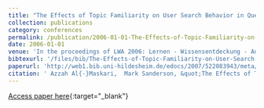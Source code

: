```yaml
---
title: "The Effects of Topic Familiarity on User Search Behavior in Question Answering Systems"
collection: publications
category: conferences
permalink: /publication/2006-01-01-The-Effects-of-Topic-Familiarity-on-User-Search-Behavior-in-Question-Answering-Systems
date: 2006-01-01
venue: 'In the proceedings of LWA 2006: Lernen - Wissensentdeckung - Adaptivit&quot;at, Hildesheim, Deutschland, October 9th-11th 2006, joint workshop event of several interest groups of the German Society for Informatics (GI) - 14th Workshop on Adaptivity and User Modeling in Interactive Systems (ABIS 2006) - Workshop Information Retrieval 2006 of the Special Interest Group Information Retrieval (FGIR 2006) - Workshop on Knowledge and Experience Management (FGWM 2006) - 12th Workshop on Knowledge Discovery, Data Mining, and Machine Learning (KDML 2006)'
bibtexurl: '/files/bib/The-Effects-of-Topic-Familiarity-on-User-Search-Behavior-in-Question-Answering-Systems.bib'
paperurl: 'http://web1.bib.uni-hildesheim.de/edocs/2007/522083943/meta/'
citation: ' Azzah Al{-}Maskari,  Mark Sanderson, &quot;The Effects of Topic Familiarity on User Search Behavior in Question Answering Systems.&quot; In the proceedings of LWA 2006: Lernen - Wissensentdeckung - Adaptivit&amp;quot;at, Hildesheim, Deutschland, October 9th-11th 2006, joint workshop event of several interest groups of the German Society for Informatics (GI) - 14th Workshop on Adaptivity and User Modeling in Interactive Systems (ABIS 2006) - Workshop Information Retrieval 2006 of the Special Interest Group Information Retrieval (FGIR 2006) - Workshop on Knowledge and Experience Management (FGWM 2006) - 12th Workshop on Knowledge Discovery, Data Mining, and Machine Learning (KDML 2006), 2006.'
---
```

[Access paper here](http://web1.bib.uni-hildesheim.de/edocs/2007/522083943/meta/){:target="_blank"}
